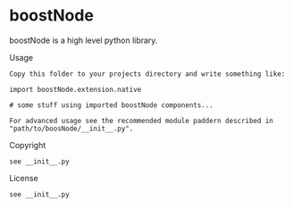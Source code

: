 boostNode
=========

boostNode is a high level python library.

Usage

    Copy this folder to your projects directory and write something like:

    import boostNode.extension.native

    # some stuff using imported boostNode components...
    
    For advanced usage see the recommended module paddern described in
    "path/to/boosNode/__init__.py".

Copyright

    see __init__.py

License

    see __init__.py
